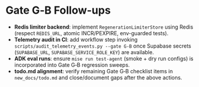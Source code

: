# Gate G‑B Follow-ups

- **Redis limiter backend**: implement `RegenerationLimiterStore` using Redis (respect `REDIS_URL`, atomic INCR/PEXPIRE, env-guarded tests).
- **Telemetry audit in CI**: add workflow step invoking `scripts/audit_telemetry_events.py --gate G-B` once Supabase secrets (`SUPABASE_URL`, `SUPABASE_SERVICE_ROLE_KEY`) are available.
- **ADK eval runs**: ensure `mise run test-agent` (smoke + dry run configs) is incorporated into Gate G‑B regression sweeps.
- **todo.md alignment**: verify remaining Gate G‑B checklist items in `new_docs/todo.md` and close/document gaps after the above actions.

